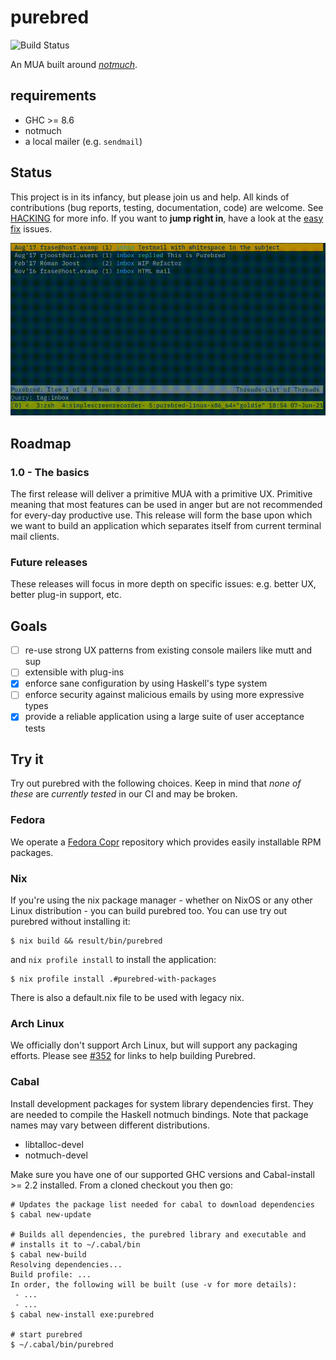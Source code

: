 # purebred

![Build Status](https://github.com/purebred-mua/purebred/workflows/Haskell-CI/badge.svg?branch=master)

An MUA built around [_notmuch_](https://notmuchmail.org/).

## requirements

- GHC >= 8.6
- notmuch
- a local mailer (e.g. `sendmail`)

## Status

This project is in its infancy, but please join us and help. All
kinds of contributions (bug reports, testing, documentation, code)
are welcome. See [HACKING](HACKING) for more info. If you want to **jump right
in**, have a look at the [easy
fix](https://github.com/purebred-mua/purebred/issues?q=is%3Aopen+is%3Aissue+label%3Aeasyfix)
issues.

![](screenshot.gif)

## Roadmap

### 1.0 - The basics

The first release will deliver a primitive MUA with a primitive UX.
Primitive meaning that most features can be used in anger but are not
recommended for every-day productive use. This release will form the
base upon which we want to build an application which separates itself
from current terminal mail clients.

### Future releases

These releases will focus in more depth on specific issues: e.g. better
UX, better plug-in support, etc.

## Goals

- [ ] re-use strong UX patterns from existing console mailers like mutt and sup
- [ ] extensible with plug-ins
- [x] enforce sane configuration by using Haskell's type system
- [ ] enforce security against malicious emails by using more expressive types
- [x] provide a reliable application using a large suite of user acceptance tests

## Try it

Try out purebred with the following choices. Keep in mind that _none of these_ are
_currently tested_ in our CI and may be broken.

### Fedora

We operate a
[Fedora Copr](https://copr.fedorainfracloud.org/coprs/romanofski/purebred/)
repository which provides easily installable RPM packages.

### Nix

If you're using the nix package manager - whether on NixOS or any other Linux
distribution - you can build purebred too. You can use try out purebred without
installing it:

```
$ nix build && result/bin/purebred
```

and `nix profile install` to install the application:

```
$ nix profile install .#purebred-with-packages
```

There is also a default.nix file to be used with legacy nix.

### Arch Linux

We officially don't support Arch Linux, but will support any packaging
efforts. Please see
[#352](https://github.com/purebred-mua/purebred/issues/352#issuecomment-567873060)
for links to help building Purebred.

### Cabal

Install development packages for system library dependencies
first. They are needed to compile the Haskell notmuch
bindings. Note that package names may vary between different distributions.

- libtalloc-devel
- notmuch-devel

Make sure you have one of our supported GHC versions and
Cabal-install >= 2.2 installed. From a cloned checkout you then go:

```
# Updates the package list needed for cabal to download dependencies
$ cabal new-update

# Builds all dependencies, the purebred library and executable and
# installs it to ~/.cabal/bin
$ cabal new-build
Resolving dependencies...
Build profile: ...
In order, the following will be built (use -v for more details):
 - ...
 - ...
$ cabal new-install exe:purebred

# start purebred
$ ~/.cabal/bin/purebred
```
